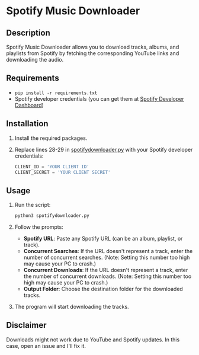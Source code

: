 # Spotify Music Downloader

## Description
Spotify Music Downloader allows you to download tracks, albums, and playlists from Spotify by fetching the corresponding YouTube links and downloading the audio.

## Requirements
- `pip install -r requirements.txt`
- Spotify developer credentials (you can get them at [Spotify Developer Dashboard](https://developer.spotify.com/dashboard))

## Installation
1. Install the required packages.

2. Replace lines 28-29 in [spotifydownloader.py](./spotifydownloader.py) with your Spotify developer credentials:
    ```python
    CLIENT_ID = 'YOUR CLIENT ID'
    CLIENT_SECRET = 'YOUR CLIENT SECRET'
    ```

## Usage
1. Run the script:
    ```sh
    python3 spotifydownloader.py
    ```

2. Follow the prompts:
    - **Spotify URL**: Paste any Spotify URL (can be an album, playlist, or track).
    - **Concurrent Searches**: If the URL doesn't represent a track, enter the number of concurrent searches. (Note: Setting this number too high may cause your PC to crash.)
    - **Concurrent Downloads**: If the URL doesn't represent a track, enter the number of concurrent downloads. (Note: Setting this number too high may cause your PC to crash.)
    - **Output Folder**: Choose the destination folder for the downloaded tracks.

3. The program will start downloading the tracks.

## Disclaimer
Downloads might not work due to YouTube and Spotify updates. In this case, open an issue and I'll fix it.